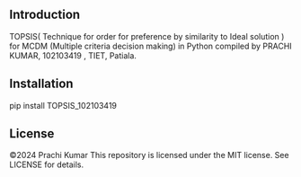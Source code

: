 ## Introduction

TOPSIS( Technique for order for preference by similarity to Ideal solution ) for MCDM (Multiple criteria decision making) in Python compiled by PRACHI KUMAR, 102103419 , TIET, Patiala.

## Installation
 pip install TOPSIS_102103419

## License
©2024 Prachi Kumar
This repository is licensed under the MIT license.
See LICENSE for details.